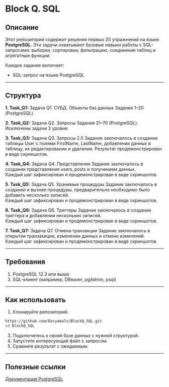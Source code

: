 # Block Q. SQL

## Описание
Этот репозиторий содержит решения первых 20 упражнений на языке **PostgreSQL**. Эти задачи охватывают базовые навыки работы с SQL-запросами: выборки, сортировки, фильтрацию, соединения таблиц и агрегатные функции.

Каждое задание включает:
- SQL-запрос на языке PostgreSQL

---

## Структура
**1. Task_Q1:**
Задача Q1. СУБД. Объекты баз данных
Задания 1–20 (PostgreSQL).

**2. Task_Q2:**
Задача Q2. Запросы 
Задания 21–70 (PostgreSQL). Исключены задачи 3 уровня.

**3. Task_Q3:**
Задача Q3. Запросы 2.0
Задание заключалось в создании таблицы User с полями FirstName, LastName, добавлении данных в таблицу, их редактировании и удалении. 
Результат продемонстрирован в виде скриншотов.

**4. Task_Q4:**
Задача Q4. Представления
Задание заключалось в создании представления users_posts и получением данных.  
Каждый шаг зафиксирован и продемонстрирован в виде скриншотов.

**5. Task_Q5:**
Задача Q5. Хранимые процедуры
Задание заключалось в создании и вызове процедуры, предварительно необходимо было добавить несколько записей.  
Каждый шаг зафиксирован и продемонстрирован в виде скриншотов.

**6. Task_Q6:**
Задача Q6. Триггеры
Задание заключалось в создании триггера и добавлении нескольких записей.  
Каждый шаг зафиксирован и продемонстрирован в виде скриншотов.

**7. Task_Q7:**
Задача Q7. Отмена транзакции
Задание заключалось в открытии транзакиции, изменении данных и отмене изменений.  
Каждый шаг зафиксирован и продемонстрирован в виде скриншотов.

---

## Требования
1. PostgreSQL 12.3 или выше
2. SQL-клиент (например, DBeaver, pgAdmin, psql)

---

## Как использовать
1. Клонируйте репозиторий.
```sh
https://github.com/Daryamals/BlockQ_SQL.git
cd BlockQ_SQL
```
3. Подключитесь к своей базе данных с нужной структурой.
4. Запустите интересующий файл с запросом.
5. Сравните результат с ожидаемым.

---

## Полезные ссылки
[Документация PostgreSQL](https://www.postgresql.org/docs/)
